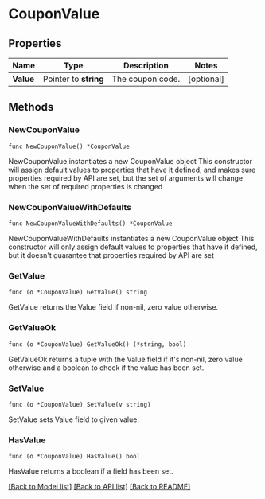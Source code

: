 # CouponValue

## Properties

Name | Type | Description | Notes
------------ | ------------- | ------------- | -------------
**Value** | Pointer to **string** | The coupon code. | [optional] 

## Methods

### NewCouponValue

`func NewCouponValue() *CouponValue`

NewCouponValue instantiates a new CouponValue object
This constructor will assign default values to properties that have it defined,
and makes sure properties required by API are set, but the set of arguments
will change when the set of required properties is changed

### NewCouponValueWithDefaults

`func NewCouponValueWithDefaults() *CouponValue`

NewCouponValueWithDefaults instantiates a new CouponValue object
This constructor will only assign default values to properties that have it defined,
but it doesn't guarantee that properties required by API are set

### GetValue

`func (o *CouponValue) GetValue() string`

GetValue returns the Value field if non-nil, zero value otherwise.

### GetValueOk

`func (o *CouponValue) GetValueOk() (*string, bool)`

GetValueOk returns a tuple with the Value field if it's non-nil, zero value otherwise
and a boolean to check if the value has been set.

### SetValue

`func (o *CouponValue) SetValue(v string)`

SetValue sets Value field to given value.

### HasValue

`func (o *CouponValue) HasValue() bool`

HasValue returns a boolean if a field has been set.


[[Back to Model list]](../README.md#documentation-for-models) [[Back to API list]](../README.md#documentation-for-api-endpoints) [[Back to README]](../README.md)



